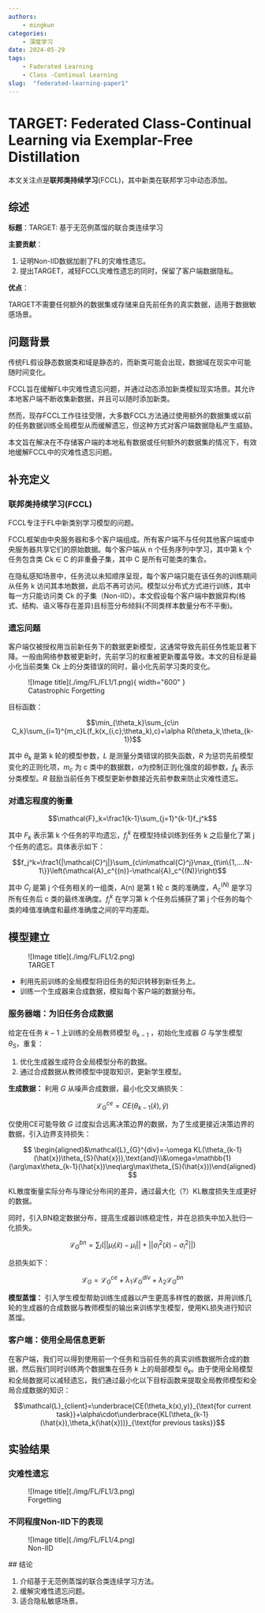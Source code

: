 ```yaml
---
authors:
    - mingkun
categories:
    - 深度学习
date: 2024-05-29
tags:
    - Faderated Learning
    - Class -Continual Learning
slug:  "federated-learning-paper1"
---
```

# TARGET: Federated Class-Continual Learning via Exemplar-Free Distillation

本文关注点是**联邦类持续学习**(FCCL)，其中新类在联邦学习中动态添加。

<!-- more -->

## 综述
**标题**：TARGET: 基于无范例蒸馏的联合类连续学习

**主要贡献**：

1. 证明Non-IID数据加剧了FL的灾难性遗忘。
2. 提出TARGET，减轻FCCL灾难性遗忘的同时，保留了客户端数据隐私。

**优点**：

TARGET不需要任何额外的数据集或存储来自先前任务的真实数据，适用于数据敏感场景。

## 问题背景
传统FL假设静态数据类和域是静态的，而新类可能会出现，数据域在现实中可能随时间变化。

FCCL旨在缓解FL中灾难性遗忘问题，并通过动态添加新类模拟现实场景。其允许本地客户端不断收集新数据，并且可以随时添加新类。

然而，现存FCCL工作往往受限，大多数FCCL方法通过使用额外的数据集或以前的任务数据训练全局模型从而缓解遗忘，但这种方式对客户端数据隐私产生威胁。

本文旨在解决在不存储客户端的本地私有数据或任何额外的数据集的情况下，有效地缓解FCCL中的灾难性遗忘问题。

## 补充定义
### 联邦类持续学习(FCCL)
FCCL专注于FL中新类别学习模型的问题。

FCCL框架由中央服务器和多个客户端组成。所有客户端不与任何其他客户端或中央服务器共享它们的原始数据。每个客户端从 n 个任务序列中学习，其中第 k 个任务包含类 Ck ∈ C 的非重叠子集，其中 C 是所有可能类的集合。

在隐私感知场景中，任务流以未知顺序呈现，每个客户端只能在该任务的训练期间从任务 k 访问其本地数据，此后不再可访问。模型以分布式方式进行训练，其中每一方只能访问类 Ck 的子集（Non-IID）。本文假设每个客户端中数据异构(格式、结构、语义等存在差异)且标签分布倾斜(不同类样本数量分布不平衡)。
### 遗忘问题
客户端仅被授权用当前新任务下的数据更新模型，这通常导致先前任务性能显著下降。一般由网络参数被更新时，先前学习的权重被更新覆盖导致。本文的目标是最小化当前类集 Ck 上的分类错误的同时，最小化先前学习类的变化。

<figure markdown> 
    ![Image title](./img/FL/FL1/1.png){ width="600" }
    <figcaption>Catastrophic Forgetting</figcaption>
</figure>

目标函数：

$$\min_{\theta_k}\sum_{c\in C_k}\sum_{i=1}^{m_c}L(f_k(x_{i,c};\theta_k),c)+\alpha R(\theta_k,\theta_{k-1})$$

其中 $\theta_k$ 是第 k 轮的模型参数，$L$ 是测量分类错误的损失函数，$R$ 为惩罚先前模型变化的正则化项，$m_c$ 为 c 类中的数据数，$\alpha$为控制正则化强度的超参数，$f_k$ 表示分类模型。$R$ 鼓励当前任务下模型更新参数接近先前参数来防止灾难性遗忘。

### 对遗忘程度的衡量
$$\mathcal{F}_k=\frac1{k-1}\sum_{j=1}^{k-1}f_j^k$$

其中 $F_k$ 表示第 k 个任务的平均遗忘，$f^k_j$ 在模型持续训练到任务 k 之后量化了第 j 个任务的遗忘。具体表示如下：

$$f_j^k=\frac1{|\mathcal{C}^j|}\sum_{c\in\mathcal{C}^j}\max_{t\in\{1,....N-1\}}\left(\mathcal{A}_c^{(n)}-\mathcal{A}_c^{(N)}\right)$$

其中 $C_j$ 是第 j 个任务相关的一组类，A(n) 是第 t 轮 c 类的准确度，$A^{(N)}_c$ 是学习所有任务后 c 类的最终准确度。$f^k_j$ 在学习第 k 个任务后捕获了第 j 个任务的每个类的峰值准确度和最终准确度之间的平均差距。

## 模型建立
<figure markdown> 
    ![Image title](./img/FL/FL1/2.png)
    <figcaption>TARGET</figcaption>
</figure>

- 利用先前训练的全局模型将旧任务的知识转移到新任务上。
- 训练一个生成器来合成数据，模拟每个客户端的数据分布。

### 服务器端：为旧任务合成数据
给定在任务 $k-1$ 上训练的全局教师模型 $\theta_{k-1}$ ，初始化生成器 $G$ 与学生模型 $\theta_S$，重复：

1. 优化生成器生成符合全局模型分布的数据。
2. 通过合成数据从教师模型中提取知识，更新学生模型。

**生成数据：**
利用 $G$ 从噪声合成数据，最小化交叉熵损失：

$$\mathcal{L}_G^{ce}=CE(\theta_{k-1}(\hat{x}),\hat{y})$$

仅使用CE可能导致 $G$ 过度拟合远离决策边界的数据，为了生成更接近决策边界的数据，引入边界支持损失：

$$
\begin{aligned}&\mathcal{L}_{G}^{div}=-\omega KL(\theta_{k-1}(\hat{x})\theta_{S}(\hat{x})),\text{and}\\&\omega=\mathbb{1}(\arg\max\theta_{k-1}(\hat{x})\neq\arg\max\theta_{S}(\hat{x}))\end{aligned}
$$

KL散度衡量实际分布与理论分布间的差异，通过最大化（?）KL散度损失生成更好的数据。

同时，引入BN稳定数据分布，提高生成器训练稳定性，并在总损失中加入批归一化损失。

$$\mathcal{L}_G^{bn}=\sum_l(||\mu_l(\hat{x})-\mu_l||+||\sigma_l^2(\hat{x})-\sigma_l^2||)$$

总损失如下：

$$\mathcal{L}_G=\mathcal{L}_G^{ce}+\lambda_1\mathcal{L}_G^{div}+\lambda_2\mathcal{L}_G^{bn}$$

**模型蒸馏：**
引入学生模型帮助训练生成器以产生更高多样性的数据，并用训练几轮的生成器的合成数据与教师模型的输出来训练学生模型，使用KL损失进行知识蒸馏。

### 客户端：使用全局信息更新
在客户端，我们可以得到使用前一个任务和当前任务的真实训练数据所合成的数据，然后我们同时训练两个数据集在任务 k 上的局部模型 $\theta_k$。由于使用全局模型和全局数据可以减轻遗忘，我们通过最小化以下目标函数来提取全局教师模型和全局合成数据的知识：

$$\mathcal{L}_{client}=\underbrace{CE(\theta_k(x),y)}_{\text{for current task}}+\alpha\cdot\underbrace{KL(\theta_{k-1}(\hat{x}),\theta_k(\hat{x}))}_{\text{for previous tasks}}$$

## 实验结果
### 灾难性遗忘

<figure markdown> 
    ![Image title](./img/FL/FL1/3.png)
    <figcaption>Forgetting</figcaption>
</figure>

### 不同程度Non-IID下的表现
<figure markdown> 
    ![Image title](./img/FL/FL1/4.png)
    <figcaption>Non-IID</figcaption>
</figure>
## 结论

1. 介绍基于无范例蒸馏的联合类连续学习方法。
2. 缓解灾难性遗忘问题。
3. 适合隐私敏感场景。